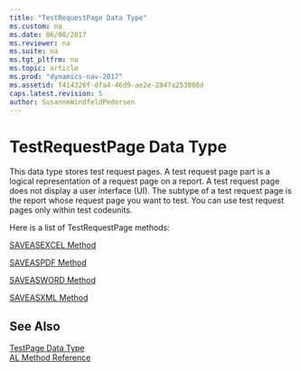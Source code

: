 ```yaml
---
title: "TestRequestPage Data Type"
ms.custom: na
ms.date: 06/08/2017
ms.reviewer: na
ms.suite: na
ms.tgt_pltfrm: na
ms.topic: article
ms.prod: "dynamics-nav-2017"
ms.assetid: f414326f-dfa4-46d9-ae2e-2847a253088d
caps.latest.revision: 5
author: SusanneWindfeldPedersen
---
```

# TestRequestPage Data Type
This data type stores test request pages. A test request page part is a logical representation of a request page on a report. A test request page does not display a user interface (UI). The subtype of a test request page is the report whose request page you want to test.  You can use test request pages only within test codeunits.  

Here is a list of TestRequestPage methods:

[SAVEASEXCEL Method](../methods/devenv-saveasexcel-method-testrequestpage.md)

[SAVEASPDF Method](../methods/devenv-saveaspdf-method-testrequestpage.md)

[SAVEASWORD Method](../methods/devenv-saveasword-method-testrequestpage.md)

[SAVEASXML Method](../methods/devenv-saveasxml-method-testrequestpage.md)

## See Also  
[TestPage Data Type](devenv-testpage-data-type.md)  
[AL Method Reference](../methods/devenv-al-method-reference.md)  